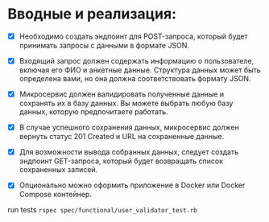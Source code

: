 # Вводные и реализация:

- [x] Необходимо создать эндпоинт для POST-запроса, который будет принимать запросы с данными в формате JSON.

- [x] Входящий запрос должен содержать информацию о пользователе, включая его ФИО и анкетные данные. Структура данных может быть определена вами, но она должна соответствовать формату JSON.

- [x] Микросервис должен валидировать полученные данные и сохранять их в базу данных. Вы можете выбрать любую базу данных, которую предпочитаете работать.

- [x] В случае успешного сохранения данных, микросервис должен вернуть статус 201 Created и URL на сохраненные данные.

- [x] Для возможности вывода собранных данных, следует создать эндпоинт GET-запроса, который будет возвращать список сохраненных записей.

- [x] Опционально можно оформить приложение в Docker или Docker Compose контейнер.


run tests `rspec spec/functional/user_validator_test.rb` 